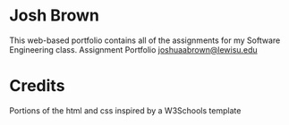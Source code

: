 # Josh Brown
This web-based portfolio contains all of the assignments for my Software Engineering class.
Assignment Portfolio
joshuaabrown@lewisu.edu
# Credits
Portions of the html and css inspired by a W3Schools template
